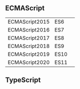 

## ECMAScript

|                |      |      |
| -------------- | ---- | ---- |
| ECMAScript2015 | ES6  |      |
| ECMAScript2016 | ES7  |      |
| ECMAScript2017 | ES8  |      |
| ECMAScript2018 | ES9  |      |
| ECMAScript2019 | ES10 |      |
| ECMAScript2020 | ES11 |      |



## TypeScript

